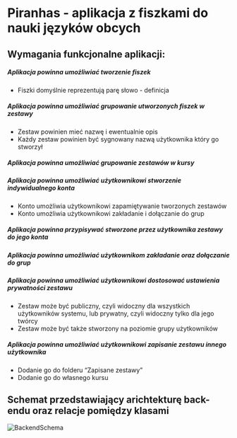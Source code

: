 # Piranhas - aplikacja z fiszkami do nauki języków obcych

## Wymagania funkcjonalne aplikacji:
##### Aplikacja powinna umożliwiać tworzenie fiszek
* Fiszki domyślnie reprezentują parę słowo - definicja
##### Aplikacja powinna umożliwiać grupowanie utworzonych fiszek w zestawy
* Zestaw powinien mieć nazwę i ewentualnie opis
* Każdy zestaw powinien być sygnowany nazwą użytkownika który go stworzył
##### Aplikacja powinna umożliwiać grupowanie zestawów w kursy
##### Aplikacja powinna umożliwiać użytkownikowi stworzenie indywidualnego konta
* Konto umożliwia użytkownikowi zapamiętywanie tworzonych zestawów
* Konto umożliwia użytkownikowi zakładanie i dołączanie do grup
##### Aplikacja powinna przypisywać stworzone przez użytkownika zestawy do jego konta
##### Aplikacja powinna umożliwiać użytkownikom zakładanie oraz dołączanie do grup
##### Aplikacja powinna umożliwiać użytkownikowi dostosować ustawienia prywatności zestawu
* Zestaw może być publiczny, czyli widoczny dla wszystkich użytkowników systemu, lub prywatny, czyli widoczny tylko dla jego twórcy
* Zestaw może być także stworzony na poziomie grupy użytkowników
##### Aplikacja powinna umożliwiać użytkownikowi zapisanie zestawu innego użytkownika 
* Dodanie go do folderu “Zapisane zestawy”
* Dodanie go do własnego kursu



## Schemat przedstawiający arichtekturę back-endu oraz relacje pomiędzy klasami
![BackendSchema](/uploads/bc5e306ed3f9db81a4c9094ed6285ba6/BackendSchema.png)
